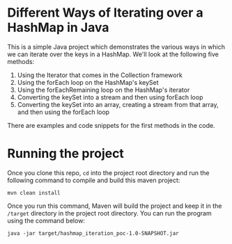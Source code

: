# Different Ways of Iterating over a HashMap in Java

This is a simple Java project which demonstrates the various ways in which we can iterate over the
keys in a HashMap. We'll look at the following five methods:

1. Using the Iterator that comes in the Collection framework
2. Using the forEach loop on the HashMap's keySet
3. Using the forEachRemaining loop on the HashMap's iterator
4. Converting the keySet into a stream and then using forEach loop
5. Converting the keySet into an array, creating a stream from that array, and then using the 
forEach loop

There are examples and code snippets for the first methods in the code.

# Running the project

Once you clone this repo, ```cd``` into the project root directory and run the following command to compile and build this maven project:

```shell script
mvn clean install
```

Once you run this command, Maven will build the project and keep it in the ```/target``` directory in the project root directory.
You can run the program using the command below:

```shell script
java -jar target/hashmap_iteration_poc-1.0-SNAPSHOT.jar
```

